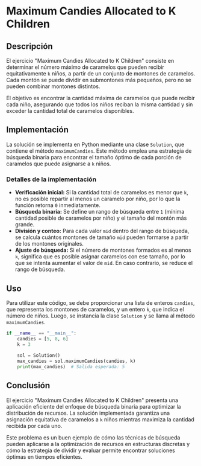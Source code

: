 # Maximum Candies Allocated to K Children

## Descripción

El ejercicio "Maximum Candies Allocated to K Children" consiste en determinar el número máximo de caramelos que pueden recibir equitativamente `k` niños, a partir de un conjunto de montones de caramelos. Cada montón se puede dividir en submontones más pequeños, pero no se pueden combinar montones distintos.

El objetivo es encontrar la cantidad máxima de caramelos que puede recibir cada niño, asegurando que todos los niños reciban la misma cantidad y sin exceder la cantidad total de caramelos disponibles.

## Implementación

La solución se implementa en Python mediante una clase `Solution`, que contiene el método `maximumCandies`. Este método emplea una estrategia de búsqueda binaria para encontrar el tamaño óptimo de cada porción de caramelos que puede asignarse a `k` niños.

### Detalles de la implementación

- **Verificación inicial:** Si la cantidad total de caramelos es menor que `k`, no es posible repartir al menos un caramelo por niño, por lo que la función retorna `0` inmediatamente.
- **Búsqueda binaria:** Se define un rango de búsqueda entre `1` (mínima cantidad posible de caramelos por niño) y el tamaño del montón más grande.
- **División y conteo:** Para cada valor `mid` dentro del rango de búsqueda, se calcula cuántos montones de tamaño `mid` pueden formarse a partir de los montones originales.
- **Ajuste de búsqueda:** Si el número de montones formados es al menos `k`, significa que es posible asignar caramelos con ese tamaño, por lo que se intenta aumentar el valor de `mid`. En caso contrario, se reduce el rango de búsqueda.

## Uso

Para utilizar este código, se debe proporcionar una lista de enteros `candies`, que representa los montones de caramelos, y un entero `k`, que indica el número de niños. Luego, se instancia la clase `Solution` y se llama al método `maximumCandies`.

```python
if __name__ == "__main__":
    candies = [5, 8, 6]
    k = 3
    
    sol = Solution()
    max_candies = sol.maximumCandies(candies, k)
    print(max_candies)  # Salida esperada: 5
```

## Conclusión

El ejercicio "Maximum Candies Allocated to K Children" presenta una aplicación eficiente del enfoque de búsqueda binaria para optimizar la distribución de recursos. La solución implementada garantiza una asignación equitativa de caramelos a `k` niños mientras maximiza la cantidad recibida por cada uno.

Este problema es un buen ejemplo de cómo las técnicas de búsqueda pueden aplicarse a la optimización de recursos en estructuras discretas y cómo la estrategia de dividir y evaluar permite encontrar soluciones óptimas en tiempos eficientes.
